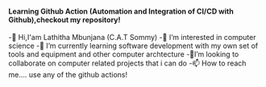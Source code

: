 #### Learning Github Action (Automation and Integration of CI/CD with Github),checkout my repository!

-👋 Hi,I'am Lathitha Mbunjana (C.A.T Sommy)
-👀 I’m interested in computer science
-🌱 I’m currently learning software development with my own set of tools and equipment and other computer archtecture
-💞️I’m looking to collaborate on computer related projects that i can do 
-📫 How to reach me.... use any of the github actions!



<!---
lathitha-dev/lathitha-dev is a ✨ special ✨ repository because its `README.md` (this file) appears on your GitHub profile.
You can click the Preview link to take a look at your changes.
--->
